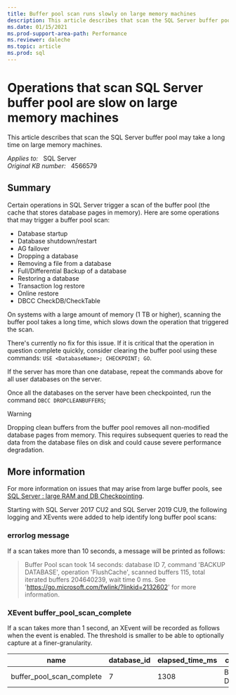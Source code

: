 ```yaml
---
title: Buffer pool scan runs slowly on large memory machines
description: This article describes that scan the SQL Server buffer pool may take a long time on large memory machines.
ms.date: 01/15/2021
ms.prod-support-area-path: Performance
ms.reviewer: daleche
ms.topic: article
ms.prod: sql 
---
```

# Operations that scan SQL Server buffer pool are slow on large memory machines

This article describes that scan the SQL Server buffer pool may take a long time on large memory machines.

_Applies to:_ &nbsp; SQL Server  
_Original KB number:_ &nbsp; 4566579

## Summary

Certain operations in SQL Server trigger a scan of the buffer pool (the cache that stores database pages in memory). Here are some operations that may trigger a buffer pool scan:

- Database startup
- Database shutdown/restart
- AG failover
- Dropping a database
- Removing a file from a database
- Full/Differential Backup of a database
- Restoring a database
- Transaction log restore
- Online restore
- DBCC CheckDB/CheckTable

On systems with a large amount of memory (1 TB or higher), scanning the buffer pool takes a long time, which slows down the operation that triggered the scan.

There's currently no fix for this issue. If it is critical that the operation in question complete quickly, consider clearing the buffer pool using these commands: `USE <DatabaseName>; CHECKPOINT; GO`.

If the server has more than one database, repeat the commands above for all user databases on the server.

Once all the databases on the server have been checkpointed, run the command `DBCC DROPCLEANBUFFERS`;

> [!WARNING]
> Dropping clean buffers from the buffer pool removes all non-modified database pages from memory. This requires subsequent queries to read the data from the database files on disk and could cause severe performance degradation.

## More information

For more information on issues that may arise from large buffer pools, see [SQL Server : large RAM and DB Checkpointing](https://techcommunity.microsoft.com/t5/sql-server-support/sql-server-large-ram-and-db-checkpointing/ba-p/318973).

Starting with SQL Server 2017 CU2 and SQL Server 2019 CU9, the following logging and XEvents were added to help identify long buffer pool scans:

### errorlog message

If a scan takes more than 10 seconds, a message will be printed as follows:

> Buffer Pool scan took 14 seconds: database ID 7, command 'BACKUP DATABASE', operation 'FlushCache', scanned buffers 115, total iterated buffers 204640239, wait time 0 ms. See 'https://go.microsoft.com/fwlink/?linkid=2132602' for more information.

### XEvent buffer_pool_scan_complete

If a scan takes more than 1 second, an XEvent will be recorded as follows when the event is enabled. The threshold is smaller to be able to optionally capture at a finer-granularity.

|name|database_id|elapsed_time_ms|command|operation|scanned_buffers|total_iterated_buffers|
|-|-|-|-|-|-|-|
|buffer_pool_scan_complete|7|1308|BACKUP DATABASE|FlushCache|243|19932814|
